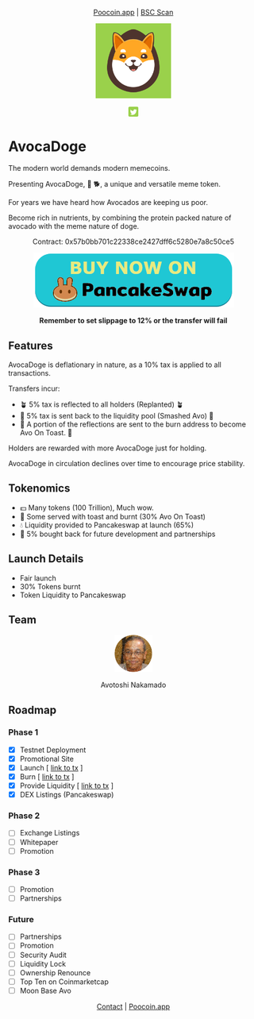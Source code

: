 <div align="center">

<a href="https://poocoin.app/tokens/0x57b0bb701c22338ce2427dff6c5280e7a8c50ce5?utm_source=avocadoge.net">Poocoin.app</a> |
<a href="https://bscscan.com/token/0x57b0bb701c22338ce2427dff6c5280e7a8c50ce5?utm_source=avocadoge.net">BSC Scan</a>

<!--
<a href="https://dex.guru/token/0x57b0bb701c22338ce2427dff6c5280e7a8c50ce5-bsc?utm_source=avocadoge.net">Dex.Guru</a> |
<a href="https://charts.bogged.finance/0x57b0bb701c22338ce2427dff6c5280e7a8c50ce5?utm_source=avocadoge.net">BOG Charts</a> 

[CoinPaprika](https://coinpaprika.com/coin/avodoge-avocadoge/?utm_source=avocadoge.net) |
[LiveCoinWatch](https://www.livecoinwatch.com/price/Avocadoge-AVODOGE?utm_source=avocadoge.net) |
[CoinGecko](https://www.coingecko.com/en/coins/avocadoge?utm_source=avocadoge.net) |
[CoinMarketCap](https://coinmarketcap.com/currencies/avocadoge/?utm_source=avocadoge.net) |
-->
</div>

<div align="center"><img src="classic_doge.png" width="30%" alt="avocadoge logo" /></div>

<div id="social" align="center"><p>
<a href="http://twitter.com/DogeAvoca?utm_source=avocadoge.net"><img src="social/twitter.png" width="4%" /></a>
</p></div>

# AvocaDoge

The modern world demands modern memecoins.

Presenting AvocaDoge, 🥑 🐕, a unique and versatile meme token.

For years we have heard how Avocados are keeping us poor. 

Become rich in nutrients, by combining the protein packed nature of avocado with the meme nature of doge.

<div align="center">
  
<p>
Contract: 0x57b0bb701c22338ce2427dff6c5280e7a8c50ce5
</p>
<a href="https://pancakeswap.finance/swap?outputCurrency=0x57b0bb701c22338ce2427dff6c5280e7a8c50ce5&utm_source=avocadoge.net"><img src="buttons/pancakeswap_buy.png" /></a>
<p><b>Remember to set slippage to 12% or the transfer will fail</b></p>
</div>


## Features

AvocaDoge is deflationary in nature, as a 10% tax is applied to all transactions.

Transfers incur:
  
* 🪴 5% tax is reflected  to all holders (Replanted) 🪴
* 🔨 5% tax is sent back to the liquidity pool (Smashed Avo) 🔨
* 🍞 A portion of the reflections are sent to the burn address to become Avo On Toast. 🍞
  
Holders are rewarded with more AvocaDoge just for holding.

AvocaDoge in circulation declines over time to encourage price stability.

## Tokenomics

* 💵 Many tokens (100 Trillion), Much wow.
* 🍞 Some served with toast and burnt (30% Avo On Toast) 
* 💧 Liquidity provided to Pancakeswap at launch (65%) 
* 🤝 5% bought back for future development and partnerships 

## Launch Details

* Fair launch
* 30% Tokens burnt
* Token Liquidity to Pancakeswap

## Team

<div align="center">
<img src="team/founder.png" width="15%">
<p>Avotoshi Nakamado</p>
</div>

## Roadmap

### Phase 1

* [x] Testnet Deployment
* [x] Promotional Site
* [x] Launch [ [link to tx](https://bscscan.com/tx/0x0b72a595e4fb9b4bac5a0306b642e7c53aa0270b650a4d6930ed54c8c7e6b7dd?utm_source=avocadoge.net) ]
* [x] Burn [ [link to tx](https://bscscan.com/tx/0xc5655ceae51d60e6277af5331f9696938f102eb76fafcf4a94509b5c6c135ea3?utm_source=avocadoge.net) ]
* [x] Provide Liquidity [ [link to tx](https://bscscan.com/tx/0xe707d049ce7126bcb2aec63771bfa575f87e612f02c428c4ec211bbfe4732bba?utm_source=avocadoge.net) ]
* [x] DEX Listings (Pancakeswap)

### Phase 2

* [ ] Exchange Listings
* [ ] Whitepaper
* [ ] Promotion

### Phase 3

* [ ] Promotion
* [ ] Partnerships

### Future

* [ ] Partnerships
* [ ] Promotion
* [ ] Security Audit
* [ ] Liquidity Lock
* [ ] Ownership Renounce
* [ ] Top Ten on Coinmarketcap
* [ ] Moon Base Avo

<div align="center">

  <a href="mailto:avocadogetoken@gmail.com">Contact</a> | <a href="https://poocoin.app/tokens/0x57b0bb701c22338ce2427dff6c5280e7a8c50ce5?utm_source=avocadoge.net">Poocoin.app</a>

</div>
